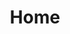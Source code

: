 ---
layout: about
title: Home
permalink: /

news: false  # includes a list of news items
selected_papers: false # includes a list of papers marked as "selected={true}"
social: false  # includes social icons at the bottom of the page

order: 1
nav: false

---